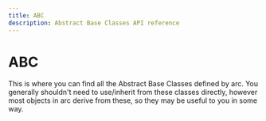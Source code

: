 ```yaml
---
title: ABC
description: Abstract Base Classes API reference
---
```


# ABC

This is where you can find all the Abstract Base Classes defined by arc. You generally shouldn't need to use/inherit from these classes directly, however most objects in arc derive from these, so they may be useful to you in some way.
